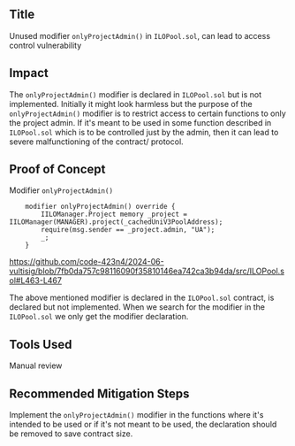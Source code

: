 ## Title
Unused modifier `onlyProjectAdmin()` in `ILOPool.sol`, can lead to access control vulnerability

## Impact
The `onlyProjectAdmin()` modifier is declared in `ILOPool.sol` but is not implemented. Initially it might look harmless but the purpose of the `onlyProjectAdmin()` modifier is to 
restrict access to certain functions to only the project admin. If it's meant to be used in some function described in `ILOPool.sol` which is to be controlled just by the admin,
then it can lead to severe malfunctioning of the contract/ protocol.

## Proof of Concept

Modifier `onlyProjectAdmin()`
```
    modifier onlyProjectAdmin() override { 
        IILOManager.Project memory _project = IILOManager(MANAGER).project(_cachedUniV3PoolAddress);
        require(msg.sender == _project.admin, "UA");
        _;
    }
```
https://github.com/code-423n4/2024-06-vultisig/blob/7fb0da757c98116090f35810146ea742ca3b94da/src/ILOPool.sol#L463-L467

The above mentioned modifier is declared in the `ILOPool.sol` contract, is declared but not implemented.
When we search for the modifier in the `ILOPool.sol` we only get the modifier declaration.

## Tools Used
Manual review

## Recommended Mitigation Steps
Implement the `onlyProjectAdmin()` modifier in the functions where it's intended to be used or if it's not meant to be used, the declaration should be removed to save contract size.
